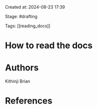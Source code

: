 Created at: 2024-08-23 17:39

Stage: #drafting
 
Tags: [[reading_docs]]

# How to read the docs


# Authors
Kithinji Brian

# References
